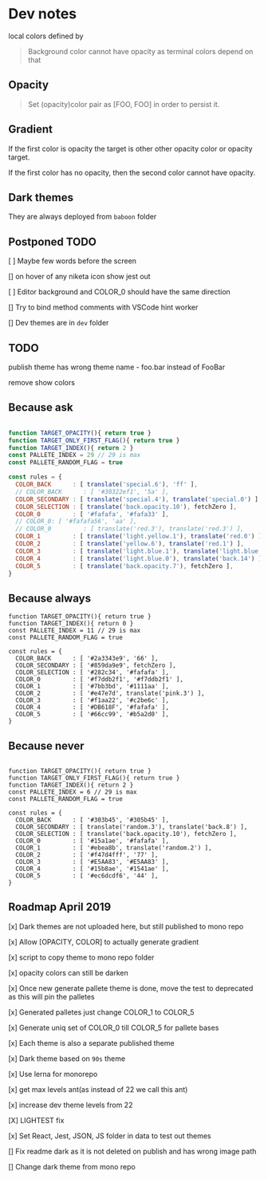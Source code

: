 # Dev notes
local colors defined by

> Background color cannot have opacity as terminal colors depend on that

## Opacity

> Set (opacity)color pair as [FOO, FOO] in order to persist it.

## Gradient

If the first color is opacity the target is other other opacity color or opacity target.

If the first color has no opacity, then the second color cannot have opacity.

## Dark themes

They are always deployed from `baboon` folder

## Postponed TODO

[ ] Maybe few words before the screen

[] on hover of any niketa icon show jest out

[ ] Editor background and COLOR_0 should have the same direction

[] Try to bind method comments with VSCode hint worker

[] Dev themes are in `dev` folder

## TODO

publish theme has wrong theme name - foo.bar instead of FooBar

remove show colors

## Because ask

```javascript

function TARGET_OPACITY(){ return true }
function TARGET_ONLY_FIRST_FLAG(){ return true }
function TARGET_INDEX(){ return 2 }
const PALLETE_INDEX = 29 // 29 is max
const PALLETE_RANDOM_FLAG = true

const rules = {
  COLOR_BACK      : [ translate('special.6'), 'ff' ],
  // COLOR_BACK      : [ '#30322ef1', '5a' ],
  COLOR_SECONDARY : [ translate('special.4'), translate('special.0') ],
  COLOR_SELECTION : [ translate('back.opacity.10'), fetchZero ],
  COLOR_0         : [ '#fafafa', '#fafa33' ],
  // COLOR_0: [ '#fafafa56', 'aa' ],
  // COLOR_0         : [ translate('red.3'), translate('red.3') ],
  COLOR_1         : [ translate('light.yellow.1'), translate('red.0') ],
  COLOR_2         : [ translate('yellow.6'), translate('red.1') ],
  COLOR_3         : [ translate('light.blue.1'), translate('light.blue.1') ],
  COLOR_4         : [ translate('light.blue.0'), translate('back.14') ],
  COLOR_5         : [ translate('back.opacity.7'), fetchZero ],
}
```

## Because always

```
function TARGET_OPACITY(){ return true }
function TARGET_INDEX(){ return 0 }
const PALLETE_INDEX = 11 // 29 is max
const PALLETE_RANDOM_FLAG = true

const rules = {
  COLOR_BACK      : [ '#2a3343e9', '66' ],
  COLOR_SECONDARY : [ '#859da9e9', fetchZero ],
  COLOR_SELECTION : [ '#282c34', '#fafafa' ],
  COLOR_0         : [ '#f7ddb2f1', '#f7ddb2f1' ],
  COLOR_1         : [ '#7bb3bd', '#1111aa' ],
  COLOR_2         : [ '#e47e7d', translate('pink.3') ],
  COLOR_3         : [ '#f1aa22', '#c2be6c' ],
  COLOR_4         : [ '#DB618F', '#fafafa' ],
  COLOR_5         : [ '#66cc99', '#b5a2d0' ],
}
```

## Because never

```

function TARGET_OPACITY(){ return true }
function TARGET_ONLY_FIRST_FLAG(){ return true }
function TARGET_INDEX(){ return 2 }
const PALLETE_INDEX = 6 // 29 is max
const PALLETE_RANDOM_FLAG = true

const rules = {
  COLOR_BACK      : [ '#303b45', '#305b45' ],
  COLOR_SECONDARY : [ translate('random.3'), translate('back.8') ],
  COLOR_SELECTION : [ translate('back.opacity.10'), fetchZero ],
  COLOR_0         : [ '#15a1ae', '#fafafa' ],
  COLOR_1         : [ '#ebea8b', translate('random.2') ],
  COLOR_2         : [ '#f47d4fff', '77' ],
  COLOR_3         : [ '#E5AA83', '#E5AA83' ],
  COLOR_4         : [ '#15b8ae', '#1541ae' ],
  COLOR_5         : [ '#ec6dcdf6', '44' ],
}
```

## Roadmap April 2019

[x] Dark themes are not uploaded here, but still published to mono repo

[x] Allow [OPACITY, COLOR] to actually generate gradient

[x] script to copy theme to mono repo folder

[x] opacity colors can still be darken

[x] Once new generate pallete theme is done, move the test to deprecated as this will pin the palletes  

[x] Generated palletes just change COLOR_1 to COLOR_5

[x] Generate uniq set of COLOR_0 till COLOR_5 for pallete bases

[x] Each theme is also a separate published theme

[x] Dark theme based on `90s` theme

[x] Use lerna for monorepo

[x] get max levels ant(as instead of 22 we call this ant)

[x] increase dev theme levels from 22

[X] LIGHTEST fix

[x] Set React, Jest, JSON, JS folder in data to test out themes

[] Fix readme dark as it is not deleted on publish and has wrong image path

[] Change dark theme from mono repo
